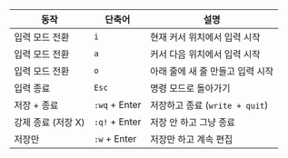 | 동작           | 단축어           | 설명                       |
| ------------ | ------------- | ------------------------ |
| 입력 모드 전환     | `i`           | 현재 커서 위치에서 입력 시작         |
| 입력 모드 전환     | `a`           | 커서 다음 위치에서 입력 시작         |
| 입력 모드 전환     | `o`           | 아래 줄에 새 줄 만들고 입력 시작      |
| 입력 종료        | `Esc`         | 명령 모드로 돌아가기              |
| 저장 + 종료      | `:wq` + Enter | 저장하고 종료 (`write + quit`) |
| 강제 종료 (저장 X) | `:q!` + Enter | 저장 안 하고 그냥 종료            |
| 저장만          | `:w` + Enter  | 저장만 하고 계속 편집             |
